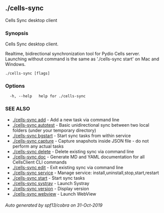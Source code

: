 ## ./cells-sync

Cells Sync desktop client

### Synopsis

Cells Sync desktop client.

Realtime, bidirectional synchronization tool for Pydio Cells server. 
Launching without command is the same as './cells-sync start' on Mac and Windows. 


```
./cells-sync [flags]
```

### Options

```
  -h, --help   help for ./cells-sync
```

### SEE ALSO

* [./cells-sync add](./cells-sync-add)	 - Add a new task via command line
* [./cells-sync autotest](./cells-sync-autotest)	 - Basic unidirectional sync between two local folders (under your temporary directory)
* [./cells-sync bgstart](./cells-sync-bgstart)	 - Start sync tasks from within service
* [./cells-sync capture](./cells-sync-capture)	 - Capture snapshots inside JSON file - do not perform any actual tasks
* [./cells-sync delete](./cells-sync-delete)	 - Delete existing sync via command line
* [./cells-sync doc](./cells-sync-doc)	 - Generate MD and YAML documentation for all CellsClient CLI commands
* [./cells-sync edit](./cells-sync-edit)	 - Exit existing sync via command line
* [./cells-sync service](./cells-sync-service)	 - Manage service: install,uninstall,stop,start,restart
* [./cells-sync start](./cells-sync-start)	 - Start sync tasks
* [./cells-sync systray](./cells-sync-systray)	 - Launch Systray
* [./cells-sync version](./cells-sync-version)	 - Display version
* [./cells-sync webview](./cells-sync-webview)	 - Launch WebView

###### Auto generated by spf13/cobra on 31-Oct-2019
